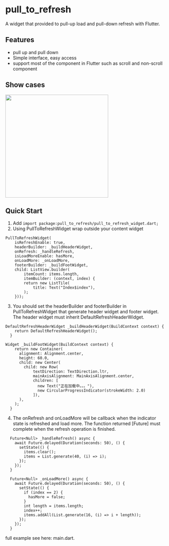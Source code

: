 # pull_to_refresh

A widget that provided to  pull-up load and pull-down refresh with Flutter.

## Features

* pull up and pull down
* Simple interface, easy access
* support most of the component in Flutter such as scroll and non-scroll component


## Show cases

<img src="https://github.com/bytedance/pull_to_refresh/blob/master/doc/image.gif" width="320">


## Quick Start
1. Add ```import package:pull_to_refresh/pull_to_refresh_widget.dart; ```
2. Using PullToRefreshWidget wrap outside your content widget
```
PullToRefreshWidget(
    isRefreshEnable: true,
    headerBuilder: _buildHeaderWidget,
    onRefresh: _handleRefresh,
    isLoadMoreEnable: hasMore,
    onLoadMore: _onLoadMore,
    footerBuilder: _buildFootWidget,
    child: ListView.builder(
        itemCount: items.length,
        itemBuilder: (context, index) {
        return new ListTile(
            title: Text("Index$index"),
        );
    }));
```

3. You should set the headerBuilder and footerBuilder in PullToRefreshWidget that generate header widget and footer widget. 
The header widget must inherit DefaultRefreshHeaderWidget.
```
DefaultRefreshHeaderWidget _buildHeaderWidget(BuildContext context) {
    return DefaultRefreshHeaderWidget();
  }

Widget _buildFootWidget(BuildContext context) {
    return new Container(
      alignment: Alignment.center,
      height: 60.0,
      child: new Center(
        child: new Row(
            textDirection: TextDirection.ltr,
            mainAxisAlignment: MainAxisAlignment.center,
            children: [
              new Text("正在加载中。。。"),
              new CircularProgressIndicator(strokeWidth: 2.0)
            ]),
      ),
    );
  }
```
4. The onRefresh and onLoadMore will be callback when the indicator state is refreshed and load more. 
The function returned [Future] must complete when the refresh operation is finished.

```
  Future<Null> _handleRefresh() async {
    await Future.delayed(Duration(seconds: 50), () {
      setState(() {
        items.clear();
        items = List.generate(40, (i) => i);
      });
    });
  }

  Future<Null> _onLoadMore() async {
    await Future.delayed(Duration(seconds: 50), () {
      setState(() {
        if (index == 2) {
          hasMore = false;
        }
        int length = items.length;
        index++;
        items.addAll(List.generate(16, (i) => i + length));
      });
    });
  }
```

full example see here: main.dart.


